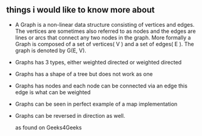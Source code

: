 ## things i would like to know more about

- A Graph is a non-linear data structure consisting of vertices and edges. The vertices are sometimes also referred to as nodes and the edges are lines or arcs that connect any two nodes in the graph. More formally a Graph is composed of a set of vertices( V ) and a set of edges( E ). The graph is denoted by G(E, V).

- Graphs has 3 types, either weighted directed or weighted directed

- Graphs has a shape of a tree but does not work as one

- Graphs has nodes and each node can be connected via an edge this edge is what can be weighted

- Graphs can be seen in perfect example of a map implementation

- Graphs can be reversed in direction as well.

    as found on Geeks4Geeks